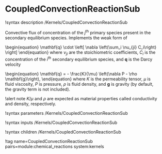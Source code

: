 # CoupledConvectionReactionSub

!syntax description /Kernels/CoupledConvectionReactionSub

Convective flux of concentration of the $j^{\mathrm{th}}$ primary species present in the secondary
equilibrium species. Implements the weak form of

\begin{equation}
\mathbf{q} \cdot \left[ \nabla \left(\sum_i \nu_{ji} C_i\right) \right]
\end{equation}
where $\nu_{ji}$ are the stoichiometric coefficients, $C_i$ is the concentration of the
$i^{\mathrm{th}}$ secondary equilibrium species, and $\mathbf{q}$ is the Darcy velocity

\begin{equation}
\mathbf{q} = - \frac{K}{\mu} \left(\nabla P - \rho \mathbf{g}\right),
\end{equation}
where $K$ is the permeability tensor, $\mu$ is fluid viscosity, $P$ is pressure, $\rho$ is fluid
density, and $\mathbf{g}$ is gravity (by default, the gravity term is not included).

!alert note
$K/\mu$ and $\rho$ are expected as material properties called conductivity and density, respectively.

!syntax parameters /Kernels/CoupledConvectionReactionSub

!syntax inputs /Kernels/CoupledConvectionReactionSub

!syntax children /Kernels/CoupledConvectionReactionSub

!tag name=CoupledConvectionReactionSub pairs=module:chemical_reactions system:kernels
